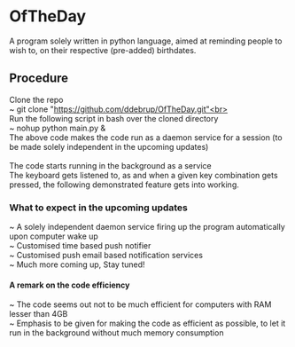 # OfTheDay
A program solely written in python language, aimed at reminding people to wish to, on their respective (pre-added) birthdates.

## Procedure

Clone the repo<br>
~ git clone "https://github.com/ddebrup/OfTheDay.git"<br>
<br>
Run the following script in bash over the cloned directory<br>
~ nohup python main.py &<br>
The above code makes the code run as a daemon service for a session (to be made solely independent in the upcoming updates)<br>
<br>
The code starts running in the background as a service <br>
The keyboard gets listened to, as and when a given key combination gets pressed, the following demonstrated feature gets into working.<br>

### What to expect in the upcoming updates
~ A solely independent daemon service firing up the program automatically upon computer wake up<br>
~ Customised time based push notifier<br>
~ Customised push email based notification services<br>
~ Much more coming up, Stay tuned!<br>

#### A remark on the code efficiency
~ The code seems out not to be much efficient for computers with RAM lesser than 4GB<br>
~ Emphasis to be given for making the code as efficient as possible, to let it run in the background without much memory consumption

